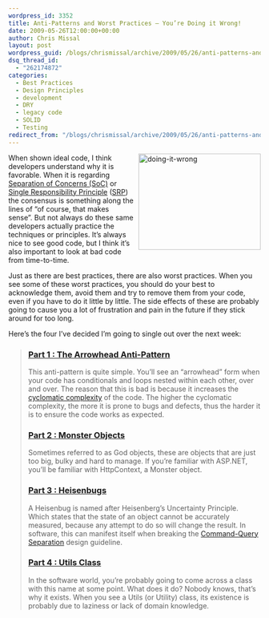 ```yaml
---
wordpress_id: 3352
title: Anti-Patterns and Worst Practices – You’re Doing it Wrong!
date: 2009-05-26T12:00:00+00:00
author: Chris Missal
layout: post
wordpress_guid: /blogs/chrismissal/archive/2009/05/26/anti-patterns-and-worst-practices-you-re-doing-it-wrong.aspx
dsq_thread_id:
  - "262174872"
categories:
  - Best Practices
  - Design Principles
  - development
  - DRY
  - legacy code
  - SOLID
  - Testing
redirect_from: "/blogs/chrismissal/archive/2009/05/26/anti-patterns-and-worst-practices-you-re-doing-it-wrong.aspx/"
---
```

[<img style="border-top-width: 0px;border-left-width: 0px;border-bottom-width: 0px;margin: 0px 0px 0px 10px;border-right-width: 0px" alt="doing-it-wrong" src="//lostechies.com/chrismissal/files/2011/03/doingitwrong_thumb_72CB7849.jpg" width="244" align="right" border="0" height="192" />](//lostechies.com/chrismissal/files/2011/03/doingitwrong_45B68B7B.jpg) When shown ideal code, I think developers understand why it is favorable. When it is regarding <a href="http://en.wikipedia.org/wiki/Separation_of_concerns" target="_blank">Separation of Concerns (SoC)</a> or <a href="/blogs/jason_meridth/archive/2008/03/26/ptom-single-responsibility-principle.aspx" target="_blank">Single Responsibility Principle</a> (<a href="/blogs/sean_chambers/archive/2008/03/15/ptom-single-responsibility-principle.aspx" target="_blank">SRP</a>) the consensus is something along the lines of &ldquo;of course, that makes sense&rdquo;. But not always do these same developers actually practice the techniques or principles. It&rsquo;s always nice to see good code, but I think it&rsquo;s also important to look at bad code from time-to-time.

Just as there are best practices, there are also worst practices. When you see some of these worst practices, you should do your best to acknowledge them, avoid them and try to remove them from your code, even if you have to do it little by little. The side effects of these are probably going to cause you a lot of frustration and pain in the future if they stick around for too long.

Here&rsquo;s the four I&rsquo;ve decided I&rsquo;m going to single out over the next week:

> ### <a target="_self" href="/blogs/chrismissal/archive/2009/05/27/anti-patterns-and-worst-practices-the-arrowhead-anti-pattern.aspx"><span style="text-decoration: underline">Part 1 : The Arrowhead Anti-Pattern</span></a>
> 
> This anti-pattern is quite simple. You&rsquo;ll see an &ldquo;arrowhead&rdquo; form when your code has conditionals and loops nested within each other, over and over. The reason that this is bad is because it increases the <a href="http://en.wikipedia.org/wiki/Cyclomatic_complexity" target="_blank">cyclomatic complexity</a> of the code. The higher the cyclomatic complexity, the more it is prone to bugs and defects, thus the harder it is to ensure the code works as expected.
> 
> ### <a target="_self" href="/blogs/chrismissal/archive/2009/05/28/anti-patterns-and-worst-practices-monster-objects.aspx"><span style="text-decoration: underline">Part 2 : Monster Objects</span></a>
> 
> Sometimes referred to as God objects, these are objects that are just too big, bulky and hard to manage. If you&rsquo;re familiar with ASP.NET, you&rsquo;ll be familiar with HttpContext, a Monster object.
> 
> ### <a target="_self" href="/blogs/chrismissal/archive/2009/05/30/anti-patterns-and-worst-practices-heisenbugs.aspx"><span style="text-decoration: underline">Part 3 : Heisenbugs</span></a>
> 
> A Heisenbug is named after Heisenberg&rsquo;s Uncertainty Principle. Which states that the state of an object cannot be accurately measured, because any attempt to do so will change the result. In software, this can manifest itself when breaking the <a href="http://www.martinfowler.com/bliki/CommandQuerySeparation.html" target="_blank">Command-Query Separation</a> design guideline.
> 
> ### <a target="_self" href="/blogs/chrismissal/archive/2009/06/01/anti-patterns-and-worst-practices-utils-class.aspx"><span style="text-decoration: underline">Part 4 : Utils Class</span></a>
> 
> In the software world, you&rsquo;re probably going to come across a class with this name at some point. What does it do? Nobody knows, that&rsquo;s why it exists. When you see a Utils (or Utility) class, its existence is probably due to laziness or lack of domain knowledge.